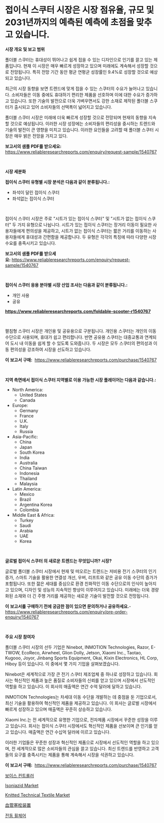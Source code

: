 <p><h1>접이식 스쿠터 시장은 시장 점유율, 규모 및 2031년까지의 예측된 예측에 초점을 맞추고 있습니다.</h1></p><p><strong>시장 개요 및 보고 범위</strong></p>
<p><p>폴더블 스쿠터는 휴대성이 뛰어나고 쉽게 접을 수 있는 디자인으로 인기를 끌고 있는 제품입니다. 현재 이 시장은 매우 빠르게 성장하고 있으며 미래에도 계속해서 성장할 것으로 전망됩니다. 특히 전망 기간 동안 평균 연평균 성장률인 9.4%로 성장할 것으로 예상되고 있습니다.</p><p>최근의 시장 동향을 보면 트렌드에 맞게 접을 수 있는 스쿠터의 수요가 늘어나고 있습니다. 소비자들은 이동 중에도 휴대하기 편리한 제품을 선호하며 이에 대한 수요가 증가하고 있습니다. 또한 기술의 발전으로 더욱 가벼우면서도 강한 소재로 제작된 폴더블 스쿠터가 출시되고 있어 소비자들의 선택폭이 넓어지고 있습니다.</p><p>폴더블 스쿠터 시장은 미래에 더욱 빠르게 성장할 것으로 전망되며 현재의 동향을 지속할 것으로 예상됩니다. 이러한 시장 성장에는 소비자들의 편리성을 중시하는 트렌드와 기술의 발전이 큰 영향을 미치고 있습니다. 이러한 요인들을 고려할 때 폴더블 스쿠터 시장은 매우 밝은 전망을 가지고 있다.</p></p>
<p><strong>보고서의 샘플 PDF를 받으세요:</strong> <a href="https://www.reliableresearchreports.com/enquiry/request-sample/1540767">https://www.reliableresearchreports.com/enquiry/request-sample/1540767</a></p>
<p>&nbsp;</p>
<p><strong>시장 세분화</strong></p>
<p><strong>접이식 스쿠터 유형별 시장 분석은 다음과 같이 분류됩니다.:</strong></p>
<p><ul><li>좌석이 달린 접이식 스쿠터</li><li>좌석없는 접이식 스쿠터</li></ul></p>
<p>&nbsp;</p>
<p><p>접이식 스쿠터 시장은 주로 "시트가 있는 접이식 스쿠터" 및 "시트가 없는 접이식 스쿠터" 두 가지 유형으로 나뉩니다. 시트가 있는 접이식 스쿠터는 장거리 이동이 필요한 사용자들에게 편의성을 제공하고, 시트가 없는 접이식 스쿠터는 짧은 거리를 이동하는 사용자들에게 휴대성과 간편함을 제공합니다. 두 유형은 각각의 특징에 따라 다양한 시장 수요를 충족시키고 있습니다.</p></p>
<p><strong>보고서의 샘플 PDF를 받으세요:</strong>&nbsp;<a href="https://www.reliableresearchreports.com/enquiry/request-sample/1540767">https://www.reliableresearchreports.com/enquiry/request-sample/1540767</a></p>
<p>&nbsp;</p>
<p><strong> 접이식 스쿠터 응용 분야별 시장 산업 조사는 다음과 같이 분류됩니다.:</strong></p>
<p><ul><li>개인 사용</li><li>공유</li></ul></p>
<p><strong><a href="https://www.reliableresearchreports.com/foldable-scooter-r1540767">https://www.reliableresearchreports.com/foldable-scooter-r1540767</a></strong></p>
<p>&nbsp;</p>
<p><p>펼침형 스쿠터 시장은 개인용 및 공유용으로 구분됩니다. 개인용 스쿠터는 개인의 이동 수단으로 사용되며, 휴대가 쉽고 편리합니다. 반면 공유용 스쿠터는 대중교통과 연계되어 도시 내 이동을 쉽게 할 수 있도록 도와줍니다. 두 시장은 모두 스쿠터의 편의성과 이동 편의성을 강조하여 시장을 선도하고 있습니다.</p></p>
<p><strong>이 보고서 구매:</strong>&nbsp; <a href="https://www.reliableresearchreports.com/purchase/1540767">https://www.reliableresearchreports.com/purchase/1540767</a></p>
<p>&nbsp;</p>
<p><strong>지역 측면에서 접이식 스쿠터 지역별로 이용 가능한 시장 플레이어는 다음과 같습니다.:</strong></p>
<p><ul>
    <li>
        North America:
        <ul>
            <li>United States</li>
            <li>Canada</li>
        </ul>
    </li>
    <li>
        Europe:
        <ul>
            <li>Germany</li>
            <li>France</li>
            <li>U.K.</li>
            <li>Italy</li>
            <li>Russia</li>
        </ul>
    </li>
    <li>
        Asia-Pacific:
        <ul>
            <li>China</li>
            <li>Japan</li>
            <li>South Korea</li>
            <li>India</li>
            <li>Australia</li>
            <li>China Taiwan</li>
            <li>Indonesia</li>
            <li>Thailand</li>
            <li>Malaysia</li>
        </ul>
    </li>
    <li>
        Latin America:
        <ul>
            <li>Mexico</li>
            <li>Brazil</li>
            <li>Argentina Korea</li>
            <li>Colombia</li>
        </ul>
    </li>
    <li>
        Middle East & Africa:
        <ul>
            <li>Turkey</li>
            <li>Saudi</li>
            <li>Arabia</li>
            <li>UAE</li>
            <li>Korea</li>
        </ul>
    </li>
    </ul></p>
<p>&nbsp;</p>
<p><strong>글로벌 접이식 스쿠터 의 새로운 트렌드는 무엇입니까? 시장?</strong></p>
<p><p>글로벌 폴더블 스쿠터 시장에서 현재 및 떠오르는 트렌드는 저비용 전기 스쿠터의 인기 증가, 스마트 기술을 활용한 연결성 개선, 우버, 리프트와 같은 공유 이동 수단의 증가가 포함됩니다. 또한 젊은 세대를 중심으로 환경 친화적인 이동 수단으로의 인식이 높아지고 있으며, 디자인 및 성능의 지속적인 향상이 이루어지고 있습니다. 미래에는 더욱 경량화된 소재와 더 긴 주행 거리를 제공하는 새로운 기술이 발전할 것으로 전망됩니다.</p></p>
<p><strong>이 보고서를 구매하기 전에 궁금한 점이 있으면 문의하거나 공유하세요.</strong>- <a href="https://www.reliableresearchreports.com/enquiry/pre-order-enquiry/1540767">https://www.reliableresearchreports.com/enquiry/pre-order-enquiry/1540767</a></p>
<p>&nbsp;</p>
<p><strong>주요 시장 참여자</strong></p>
<p><p>폴더블 스쿠터 시장의 선두 기업은 Ninebot, INMOTION Technologies, Razor, E-TWOW, EcoReco, Airwheel, Glion Dolly, Jetson, Xiaomi Inc., Taotao, Kugooo, Joyor, Jinbang Sports Equipment, Okai, Kixin Electronics, HL Corp, Hiboy 등이 있습니다. 이 중에서 몇 가지 기업을 살펴보겠습니다.</p><p>Ninebot은 세계적으로 가장 큰 전기 스쿠터 제조업체 중 하나로 성장하고 있습니다. 회사는 혁신적인 제품과 높은 품질로 소비자들의 신뢰를 얻고 있으며 시장에서 선도적인 역할을 하고 있습니다. 이 회사의 매출액은 연간 수억 달러에 달하고 있습니다.</p><p>INMOTION Technologies는 차세대 이동 수단을 개발하는 데 중점을 둔 기업으로서, 최신 기술을 활용하여 혁신적인 제품을 제공하고 있습니다. 이 회사는 글로벌 시장에서 빠르게 성장하고 있으며 매출액은 꾸준히 상승하고 있습니다.</p><p>Xiaomi Inc.는 전 세계적으로 유명한 기업으로, 전자제품 시장에서 꾸준한 성장을 이루고 있습니다. 회사는 접이식 스쿠터 시장에서도 혁신적인 제품을 선보이며 큰 인기를 얻고 있습니다. 매출액은 연간 수십억 달러에 이르고 있습니다.</p><p>이러한 기업들은 꾸준한 성장과 혁신적인 제품으로 시장에서 선도적인 역할을 하고 있으며, 전 세계적으로 많은 소비자들의 관심을 끌고 있습니다. 최신 트렌드를 반영하고 고객들의 요구를 충족시키는 제품을 통해 계속해서 시장을 석권하고 있습니다.</p></p>
<p><strong>이 보고서 구매:</strong>&nbsp;&nbsp;<a href="https://www.reliableresearchreports.com/purchase/1540767">https://www.reliableresearchreports.com/purchase/1540767</a></p>
<p><p><a href="https://github.com/rcabello548/Market-Research-Report-List-1/blob/main/654874656288.md">보이스 컨트롤러</a></p><p><a href="https://github.com/luckyshygirl/Market-Research-Report-List-4/blob/main/isoniazid-market.md">Isoniazid Market</a></p><p><a href="https://issuu.com/reportprime-2/docs/knitted-technical-textile-market-size-2030.pptx">Knitted Technical Textile Market</a></p><p><a href="https://github.com/roulaayoub-saad/Market-Research-Report-List-1/blob/main/198156358633.md">血管塞栓装置</a></p><p><a href="https://medium.com/@willislebsack/%EC%A0%84%EA%B8%B0-%ED%9C%A0%EC%B2%B4%EC%96%B4-%EC%8B%9C%EC%9E%A5-2031%EB%85%84%EA%B9%8C%EC%A7%80%EC%9D%98-%EC%84%B1%EA%B3%B5%EC%A0%81%EC%9D%B8-%EB%B9%84%EC%A6%88%EB%8B%88%EC%8A%A4-%EC%A0%84%EB%9E%B5%EC%9D%98-%EC%97%B4%EC%87%A0-20fb2ea311fa">전동 휠체어</a></p></p>